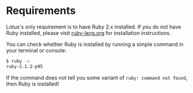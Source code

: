 # Requirements

Lotus's only requirement is to have Ruby 2.x installed. If you do not have Ruby
installed, please visit [ruby-lang.org](http://ruby-lang.org) for installation
instructions.

You can check whether Ruby is installed by running a simple command in your
terminal or console:

```bash
$ ruby -v
ruby-2.1.2-p95
```

If the command does not tell you some variant of `ruby: command not found`, then
Ruby is installed!


